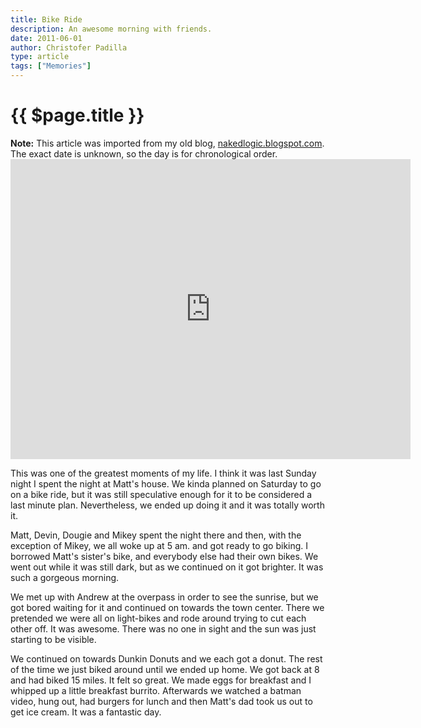 ```yaml
---
title: Bike Ride
description: An awesome morning with friends.
date: 2011-06-01
author: Christofer Padilla
type: article
tags: ["Memories"]
---
```


# {{ $page.title }}

<div class="info"><b>Note:</b> This article was imported from my old blog, <a href="http://nakedlogic.blogspot.com/2011/06/bike-ride.html">nakedlogic.blogspot.com</a>. The exact date is unknown, so the day is for chronological order.</div>

<div class="resp-container">
  <iframe class="resp-iframe" title="vimeo-player" src="https://player.vimeo.com/video/24584722" width="640" height="480" frameborder="0" allowfullscreen></iframe>
</div>

This was one of the greatest moments of my life. I think it was last Sunday night I spent the night at Matt's house. We kinda planned on Saturday to go on a bike ride, but it was still speculative enough for it to be considered a last minute plan. Nevertheless, we ended up doing it and it was totally worth it.

Matt, Devin, Dougie and Mikey spent the night there and then, with the exception of Mikey, we all woke up at 5 am. and got ready to go biking. I borrowed Matt's sister's bike, and everybody else had their own bikes. We went out while it was still dark, but as we continued on it got brighter. It was such a gorgeous morning.

We met up with Andrew at the overpass in order to see the sunrise, but we got bored waiting for it and continued on towards the town center. There we pretended we were all on light-bikes and rode around trying to cut each other off. It was awesome. There was no one in sight and the sun was just starting to be visible.

We continued on towards Dunkin Donuts and we each got a donut. The rest of the time we just biked around until we ended up home. We got back at 8 and had biked 15 miles. It felt so great. We made eggs for breakfast and I whipped up a little breakfast burrito. Afterwards we watched a batman video, hung out, had burgers for lunch and then Matt's dad took us out to get ice cream. It was a fantastic day.

<TagLinks />

<Comments />
